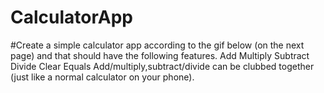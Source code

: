 # CalculatorApp
#Create a simple calculator app according to the gif below (on the next page) and that should have the following features.
Add
Multiply
Subtract
Divide
Clear
Equals
Add/multiply,subtract/divide can be clubbed together (just like a normal calculator on your phone).
